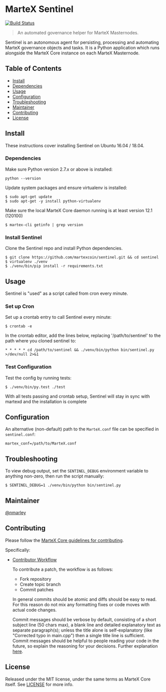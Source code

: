 # MarteX Sentinel

[![Build Status](https://travis-ci.org/martexcoin/sentinel.svg?branch=master)](https://travis-ci.org/martexcoin/sentinel)

> An automated governance helper for MarteX Masternodes.

Sentinel is an autonomous agent for persisting, processing and automating MarteX governance objects and tasks. It is a Python application which runs alongside the MarteX Core instance on each MarteX Masternode.

## Table of Contents
- [Install](#install)
- [Dependencies](#dependencies)
- [Usage](#usage)
- [Configuration](#configuration)
- [Troubleshooting](#troubleshooting)
- [Maintainer](#maintainer)
- [Contributing](#contributing)
- [License](#license)

## Install

These instructions cover installing Sentinel on Ubuntu 16.04 / 18.04.

### Dependencies

Make sure Python version 2.7.x or above is installed:

    python --version

Update system packages and ensure virtualenv is installed:

    $ sudo apt-get update
    $ sudo apt-get -y install python-virtualenv

Make sure the local MarteX Core daemon running is at least version 12.1 (120100)

    $ martex-cli getinfo | grep version

### Install Sentinel

Clone the Sentinel repo and install Python dependencies.

    $ git clone https://github.com/martexcoin/sentinel.git && cd sentinel
    $ virtualenv ./venv
    $ ./venv/bin/pip install -r requirements.txt

## Usage

Sentinel is "used" as a script called from cron every minute.

### Set up Cron

Set up a crontab entry to call Sentinel every minute:

    $ crontab -e

In the crontab editor, add the lines below, replacing '/path/to/sentinel' to the path where you cloned sentinel to:

    * * * * * cd /path/to/sentinel && ./venv/bin/python bin/sentinel.py >/dev/null 2>&1

### Test Configuration

Test the config by running tests:

    $ ./venv/bin/py.test ./test

With all tests passing and crontab setup, Sentinel will stay in sync with martexd and the installation is complete

## Configuration

An alternative (non-default) path to the `MarteX.conf` file can be specified in `sentinel.conf`:

    martex_conf=/path/to/MarteX.conf

## Troubleshooting

To view debug output, set the `SENTINEL_DEBUG` environment variable to anything non-zero, then run the script manually:

    $ SENTINEL_DEBUG=1 ./venv/bin/python bin/sentinel.py

## Maintainer

[@nmarley](https://github.com/nmarley)

## Contributing

Please follow the [MarteX Core guidelines for contributing](https://github.com/martexcoin/martexcoin/blob/master/CONTRIBUTING.md).

Specifically:

* [Contributor Workflow](https://github.com/martexcoin/martexcoin/blob/master/CONTRIBUTING.md#contributor-workflow)

    To contribute a patch, the workflow is as follows:

    * Fork repository
    * Create topic branch
    * Commit patches

    In general commits should be atomic and diffs should be easy to read. For this reason do not mix any formatting fixes or code moves with actual code changes.

    Commit messages should be verbose by default, consisting of a short subject line (50 chars max), a blank line and detailed explanatory text as separate paragraph(s); unless the title alone is self-explanatory (like "Corrected typo in main.cpp") then a single title line is sufficient. Commit messages should be helpful to people reading your code in the future, so explain the reasoning for your decisions. Further explanation [here](http://chris.beams.io/posts/git-commit/).

## License

Released under the MIT license, under the same terms as MarteX Core itself. See [LICENSE](LICENSE) for more info.
